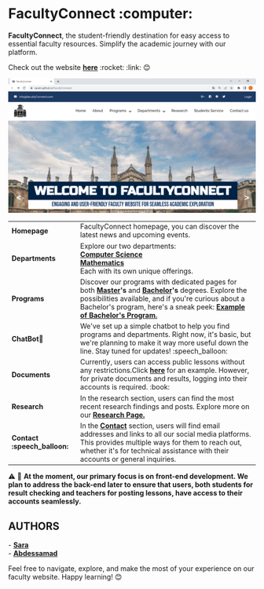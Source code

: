 <h1 >FacultyConnect :computer:</h1> 


<p> <b>FacultyConnect</b>, the student-friendly destination for easy access to essential faculty resources. 
Simplify the academic journey with our platform. </p>
<p>  Check out the website <b><a href="https://saraiin.github.io/FacultyConnect/">here</a></b> :rocket: :link: 😊
<center><img src="https://github.com/Saraiin/FacultyConnect/blob/main/images/facultyconnect.png?raw=true"  width="800"/></center>

<table>

<tbody>
<tr>
<td> <b>Homepage</b></td>

<td> FacultyConnect homepage, you can discover the latest news and upcoming events.</td>
</tr>
<tr> 
<td><b> Departments</b> </td>

<td>Explore our two departments: <br> <b><a href='https://saraiin.github.io/FacultyConnect/cs.html'> Computer Science</a> </b><br>
 <b><a href='https://saraiin.github.io/FacultyConnect/math.html'>Mathematics</a></b><br> Each with its own unique offerings.</td>
 </tr>
<tr>
<td><b>Programs</b></td>

<td>  Discover our programs with dedicated pages for both<b> <a href="https://saraiin.github.io/FacultyConnect/master.html">Master</a>'s</b> and <b><a href="https://saraiin.github.io/FacultyConnect/bachelor.html">Bachelor</a>'s</b> degrees. Explore the possibilities available, and if you're curious about a Bachelor's program, here's a sneak peek: <b><a href="https://saraiin.github.io/FacultyConnect/csbachelor.html ">Example  of Bachelor's Program.</a></b></td>
</tr>
<tr>

<td><b>ChatBot🤖</b></td>
<td> We've set up a simple chatbot to help you find programs and departments. Right now, it's basic, but we're planning to make it way more useful down the line. Stay tuned for updates! :speech_balloon:</td>
</tr>
<tr>
<td><b>Documents</b> </td>
<td>Currently, users can access public lessons without any restrictions.Click <b><a href="https://saraiin.github.io/FacultyConnect/Bcomp.html">here</a></b> for an example. However, for private documents and results, logging into their accounts is required. :book:</td>
</tr>
<tr>
<td><b>Research </b> </td>
<td>In the research section, users can find the most recent research findings and posts. Explore more on our <b><a href="https://saraiin.github.io/FacultyConnect/research.html">Research Page.</a></b></td>
</tr>
<tr>
<td><b>Contact :speech_balloon:</b></td>
<td>In the <b><a href="https://saraiin.github.io/FacultyConnect/contact.html">Contact</a></b> section, users will find email addresses and links to all our social media platforms. This provides multiple ways for them to reach out, whether it's for technical assistance with their accounts or general inquiries.</td>
</tr>
</tbody>
</table>


:warning: :construction:
 <b>At the moment, our primary focus is on front-end development. We plan to address the back-end later to ensure that users, both students for result checking and teachers for posting lessons, have access to their accounts seamlessly. </b>

<h2>AUTHORS </h2>
- <strong> <a href="https://github.com/Saraiin"> Sara</a> </strong> <br>
- <strong> <a href="">Abdessamad </a></strong> <br>

<p> Feel free to navigate, explore, and make the most of your experience on our faculty website. Happy learning! 😊 </p>